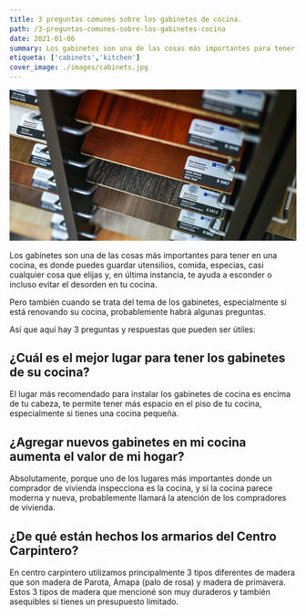 ```yaml
---
title: 3 preguntas comunes sobre los gabinetes de cocina.
path: /3-preguntas-comunes-sobre-los-gabinetes-cocina
date: 2021-01-06
summary: Los gabinetes son una de las cosas más importantes para tener en una cocina, es donde puede almacenar utensilios, comida, especias, casi cualquier cosa que elija.
etiqueta: ['cabinets','kitchen']
cover_image: ./images/cabinets.jpg
---
```


![background](./images/cabinets.jpg)

Los gabinetes son una de las cosas más importantes para tener en una cocina, es donde puedes guardar utensilios, comida, especias, casi cualquier cosa que elijas y, en última instancia, te ayuda a esconder o incluso evitar el desorden en tu cocina.

Pero también cuando se trata del tema de los gabinetes, especialmente si está renovando su cocina, probablemente habrá algunas preguntas.

Así que aquí hay 3 preguntas y respuestas que pueden ser útiles:

## ¿Cuál es el mejor lugar para tener los gabinetes de su cocina?


El lugar más recomendado para instalar los gabinetes de cocina es encima de tu cabeza, te permite tener más espacio en el piso de tu cocina, especialmente si tienes una cocina pequeña.

## ¿Agregar nuevos gabinetes en mi cocina aumenta el valor de mi hogar?


Absolutamente, porque uno de los lugares más importantes donde un comprador de vivienda inspecciona es la cocina, y si la cocina parece moderna y nueva, probablemente llamará la atención de los compradores de vivienda.

## ¿De qué están hechos los armarios del Centro Carpintero?

En centro carpintero utilizamos principalmente 3 tipos diferentes de madera que son madera de Parota, Amapa (palo de rosa) y madera de primavera.
Estos 3 tipos de madera que mencioné son muy duraderos y también asequibles si tienes un presupuesto limitado.